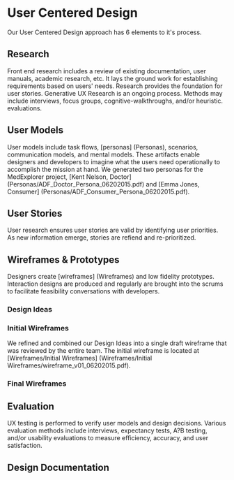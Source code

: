 # User Centered Design

Our User Centered Design approach has 6 elements to it's process.

## Research

Front end research includes a review of existing documentation, user manuals, academic research, etc. It lays the ground work for establishing requirements based on users' needs. Research provides the foundation for user stories.  Generative UX Research is an ongoing process. Methods may include interviews, focus groups, cognitive-walkthroughs, and/or heuristic. evaluations.

## User Models

User models include task flows, [personas] (Personas), scenarios, communication models, and mental models. These artifacts enable designers and developers to imagine what the users need operationally to accomplish the mission at hand.  We generated two personas for the MedExplorer project, [Kent Nelson, Doctor] (Personas/ADF_Doctor_Persona_06202015.pdf) and [Emma Jones, Consumer] (Personas/ADF_Consumer_Persona_06202015.pdf).

## User Stories

User research ensures user stories are valid by identifying user priorities. As new information emerge, stories are refiend and re-prioritized.

## Wireframes & Prototypes

Designers create [wireframes] (Wireframes) and low fidelity prototypes. Interaction designs are produced and regularly are brought into the scrums to facilitate feasibility conversations with developers.

### Design Ideas

### Initial Wireframes

We refined and combined our Design Ideas into a single draft wireframe that was reviewed by the entire team.  The initial wireframe is located at [Wireframes/Initial Wireframes] (Wireframes/Initial Wireframes/wireframe_v01_06202015.pdf).

### Final Wireframes

## Evaluation

UX testing is performed to verify user models and design decisions. Various evaluation methods include interviews, expectancy tests, A?B testing, and/or usability evaluations to measure efficiency, accuracy, and user satisfaction.

## Design Documentation
